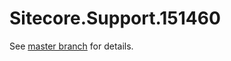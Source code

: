 # Sitecore.Support.151460

See [master branch](https://github.com/sitecoresupport/Sitecore.Support.151460) for details.